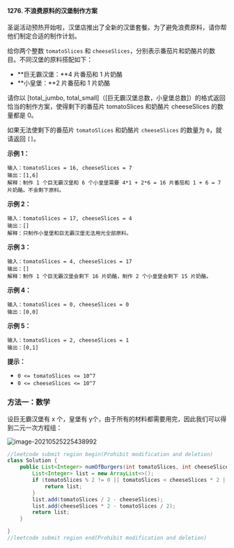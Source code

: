 #### 1276. 不浪费原料的汉堡制作方案

圣诞活动预热开始啦，汉堡店推出了全新的汉堡套餐。为了避免浪费原料，请你帮他们制定合适的制作计划。

给你两个整数 `tomatoSlices` 和 `cheeseSlices`，分别表示番茄片和奶酪片的数目。不同汉堡的原料搭配如下：

- **巨无霸汉堡：**4 片番茄和 1 片奶酪
- **小皇堡：**2 片番茄和 1 片奶酪

请你以 [total_jumbo, total_small]（[巨无霸汉堡总数，小皇堡总数]）的格式返回恰当的制作方案，使得剩下的番茄片 tomatoSlices 和奶酪片 cheeseSlices 的数量都是 0。

如果无法使剩下的番茄片 `tomatoSlices` 和奶酪片 `cheeseSlices` 的数量为 `0`，就请返回 `[]`。

**示例 1：**

```shell
输入：tomatoSlices = 16, cheeseSlices = 7
输出：[1,6]
解释：制作 1 个巨无霸汉堡和 6 个小皇堡需要 4*1 + 2*6 = 16 片番茄和 1 + 6 = 7 片奶酪。不会剩下原料。
```

**示例 2：**

```shell
输入：tomatoSlices = 17, cheeseSlices = 4
输出：[]
解释：只制作小皇堡和巨无霸汉堡无法用光全部原料。
```

**示例 3：**

```shell
输入：tomatoSlices = 4, cheeseSlices = 17
输出：[]
解释：制作 1 个巨无霸汉堡会剩下 16 片奶酪，制作 2 个小皇堡会剩下 15 片奶酪。
```

**示例 4：**

```shell
输入：tomatoSlices = 0, cheeseSlices = 0
输出：[0,0]
```

**示例 5：**

```shell
输入：tomatoSlices = 2, cheeseSlices = 1
输出：[0,1]
```

**提示：**

- `0 <= tomatoSlices <= 10^7`
- `0 <= cheeseSlices <= 10^7`

### 方法一：数学

设巨无霸汉堡有 x 个，皇堡有 y个，由于所有的材料都需要用完，因此我们可以得到二元一次方程组：

![image-20210525225438992](http://gitlab.wsh-study.com/xp-study/LeeteCode/-/blob/master/贪心算法/images/不浪费原料的汉堡制作方案/1.jpg)

```java
//leetcode submit region begin(Prohibit modification and deletion)
class Solution {
    public List<Integer> numOfBurgers(int tomatoSlices, int cheeseSlices) {
        List<Integer> list = new ArrayList<>();
        if (tomatoSlices % 2 != 0 || tomatoSlices < cheeseSlices * 2 || cheeseSlices * 4 < tomatoSlices) {
            return list;
        }
        list.add(tomatoSlices / 2 - cheeseSlices);
        list.add(cheeseSlices * 2 - tomatoSlices / 2);
        return list;
    }

}
//leetcode submit region end(Prohibit modification and deletion)

```

